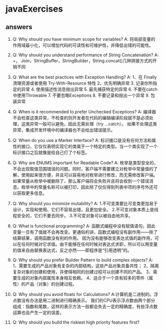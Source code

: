 # javaExercises

## answers

1. Q: Why should you have minimum scope for variables? 
   A: 将局部变量的作用域最小化，可以增加代码的可读性和可维护性，并降低出错的可能性。

2. Q: Why should you understand performance of String Concatenation? 
   A: +， Join，StringBuffer，StringBuilder，String.concat()几种拼接方式的开销不同

3. Q: What are the best practices with Exception Handling? 
   A: 1、在 Finally 清理资源或者使用 Try-With-Resource 特性
      2、优先明确异常
      3. 记录你所指定的异常
      4. 使用描述性消息抛出异常
      5. 最先捕获特定的异常
      6. 不要在catch中使用Throwable
      7. 不要忽略Exceptions
      8. 不要记录和抛出一个异常
      9. 包装异常

4. Q: When is it recommended to prefer Unchecked Exceptions? 
   A: 编译器不会检查这类异常，不检查的则开发者在代码的编辑编译阶段就不是必须处理，这类异常一般可以避免，因此无需处理（try ...catch）。
      如果不处理这类异常，集成开发环境中的编译器也不会给出错误提示。

5. Q: When do you use a Marker Interface? 
   A: 标识接口是没有任何方法和属性的接口，它仅仅表明实现它的类属于一个特定的类型。当一个类实现了一个标识接口之后就像是给自己打了个标签。

6. Q: Why are ENUMS important for Readable Code? 
   A: 枚举是类型安全的，不会出现取值范围错误的问题。同时，客户端不需要建立对枚举中常量值的了解，使用起来很方便，并且可以容易地对枚举进行修改，而无需修改客户端。
      如果常量从枚举中被删除了，那么客户端将会失败并且将会收到一个错误消息。枚举中的常量名称可以被打印，因此除了仅仅得到列表中项的序号外还可以获取更多信息。

7. Q: Why should you minimize mutability? 
   A: 1.不可变类要比可变类更加易于设计，实现和使用。它们不容易出错，且更加安全。
      2.不可变对象本质上是线程安全的，它们不要去同步。
      3.不可变对象可以被自由地共享。

8. Q: What is functional programming? 
   A: 函数式编程中没有赋值语句，因此变量一旦有了值就不会再改变。更通俗的讲，函数式编程没有副作用——除了结算结果，调用函数没有别的作用。
      因为没有能够改变表达式值的副作用，可以在任何时候对它求值。由于能够在任何时候对表达式求职，所以可以用变量的值来自由替换表达式，反之亦然——即程序是“引用透明”的。

9. Q: Why should you prefer Builder Pattern to build complex objects? 
   A: 1、需要生成的产品对象有复杂的内部结构，这些产品对象具备共性；
      2、隔离复杂对象的创建和使用，并使得相同的创建过程可以创建不同的产品。
      3、需要生成的对象内部属性本身相互依赖。
      4、适合于一个具有较多的零件（属性）的产品（对象）的创建过程。

10. Q: Why should you avoid floats for Calculations? 
    A:计算机是二进制的。浮点数没有办法是用二进制进行精确表示。
      我们的CPU表示浮点数由两个部分组成：指数和尾数，这样的表示方法一般都会失去一定的精确度，有些浮点数运算也会产生一定的误差。

11. Q: Why should you build the riskiest high priority features first?
